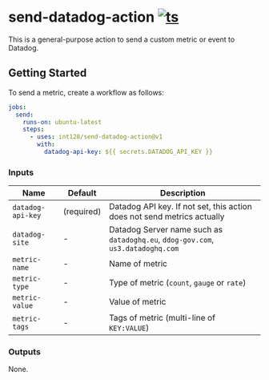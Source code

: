 # send-datadog-action [![ts](https://github.com/int128/send-datadog-action/actions/workflows/ts.yaml/badge.svg)](https://github.com/int128/send-datadog-action/actions/workflows/ts.yaml)

This is a general-purpose action to send a custom metric or event to Datadog.

## Getting Started

To send a metric, create a workflow as follows:

```yaml
jobs:
  send:
    runs-on: ubuntu-latest
    steps:
      - uses: int128/send-datadog-action@v1
        with:
          datadog-api-key: ${{ secrets.DATADOG_API_KEY }}
```

### Inputs

| Name | Default | Description
|------|----------|------------
| `datadog-api-key` | (required) | Datadog API key. If not set, this action does not send metrics actually
| `datadog-site` | - | Datadog Server name such as `datadoghq.eu`, `ddog-gov.com`, `us3.datadoghq.com`
| `metric-name` | - | Name of metric
| `metric-type` | - | Type of metric (`count`, `gauge` or `rate`)
| `metric-value` | - | Value of metric
| `metric-tags` | - | Tags of metric (multi-line of `KEY:VALUE`)

### Outputs

None.
